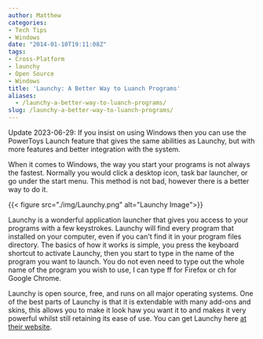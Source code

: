 ```yaml
---
author: Matthew
categories:
- Tech Tips
- Windows
date: "2014-01-10T19:11:08Z"
tags:
- Cross-Platform
- launchy
- Open Source
- Windows
title: 'Launchy: A Better Way to Luanch Programs'
aliases:
  - /launchy-a-better-way-to-luanch-programs/
slug: /launchy-a-better-way-to-luanch-programs/
---
```


Update 2023-06-29: If you insist on using Windows then you can use the PowerToys Launch feature that gives the same abilities as Launchy, but with more features and better integration with the system.

When it comes to Windows, the way you start your programs is not always the fastest. Normally you would click a desktop icon, task bar launcher, or go under the start menu. This method is not bad, however there is a better way to do it.

{{< figure src="./img/Launchy.png" alt="Launchy Image">}}


Launchy is a wonderful application launcher that gives you access to your programs with a few keystrokes. Launchy will find every program that installed on your computer, even if you can't find it in your program files directory. The basics of how it works is simple, you press the keyboard shortcut to activate Launchy, then you start to type in the name of the program you want to launch. You do not even need to type out the whole name of the program you wish to use, I can type ff for Firefox or ch for Google Chrome.

Launchy is open source, free, and runs on all major operating systems. One of the best parts of Launchy is that it is extendable with many add-ons and skins, this allows you to make it look haw you want it to and makes it very powerful whilst still retaining its ease of use. You can get Launchy here [at their website](http://www.launchy.net/about.php).
